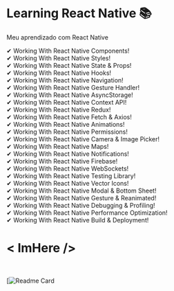 # Learning React Native 📚
 Meu aprendizado com React Native

✔ Working With React Native Components! <br>
✔ Working With React Native Styles! <br>
✔ Working With React Native State & Props! <br>
✔ Working With React Native Hooks! <br>
✔ Working With React Native Navigation! <br>
✔ Working With React Native Gesture Handler! <br>
✔ Working With React Native AsyncStorage! <br>
✔ Working With React Native Context API! <br>
✔ Working With React Native Redux! <br>
✔ Working With React Native Fetch & Axios! <br>
✔ Working With React Native Animations! <br>
✔ Working With React Native Permissions! <br>
✔ Working With React Native Camera & Image Picker! <br>
✔ Working With React Native Maps! <br>
✔ Working With React Native Notifications! <br>
✔ Working With React Native Firebase! <br>
✔ Working With React Native WebSockets! <br>
✔ Working With React Native Testing Library! <br>
✔ Working With React Native Vector Icons! <br>
✔ Working With React Native Modal & Bottom Sheet! <br>
✔ Working With React Native Gesture & Reanimated! <br>
✔ Working With React Native Debugging & Profiling! <br>
✔ Working With React Native Performance Optimization! <br>
✔ Working With React Native Build & Deployment! <br>


<div>

  <h1> &lt; ImHere /&gt; </h1>
  <br/>
  
  [![Readme Card]([https://sylu4n.github.io/JsUdemy/exercicios/Relogio/index.html](https://github.com/SyLu4N/learn-react-native/tree/main/imhere))
</div>
<br/>
<br/>

